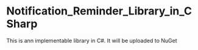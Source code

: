 # Notification_Reminder_Library_in_CSharp
This is ann implementable library in C#. It will be uploaded to NuGet
